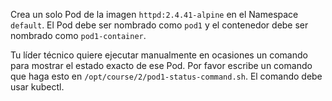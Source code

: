 Crea un solo Pod de la imagen `httpd:2.4.41-alpine` en el Namespace `default`. El Pod debe ser nombrado como `pod1` y el contenedor debe ser nombrado como `pod1-container`.

Tu líder técnico quiere ejecutar manualmente en ocasiones un comando para mostrar el estado exacto de ese Pod. Por favor escribe un comando que haga esto en `/opt/course/2/pod1-status-command.sh`. El comando debe usar kubectl.
